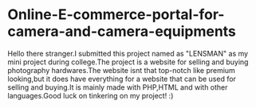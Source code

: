 # Online-E-commerce-portal-for-camera-and-camera-equipments
Hello there stranger.I submitted this project named as "LENSMAN" as my mini project during college.The project is a website for selling and buying photography hardwares.The website isnt that top-notch like premium looking,but it does have everything for a website that can be used for selling and buying.It is mainly made with PHP,HTML and with other languages.Good luck on tinkering on my project! :)
